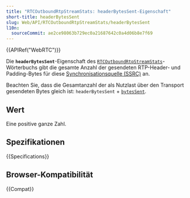 ```yaml
---
title: "RTCOutboundRtpStreamStats: headerBytesSent-Eigenschaft"
short-title: headerBytesSent
slug: Web/API/RTCOutboundRtpStreamStats/headerBytesSent
l10n:
  sourceCommit: ae2ce98063b729ec0a21687642c0a4d06b8e7f69
---
```


{{APIRef("WebRTC")}}

Die **`headerBytesSent`**-Eigenschaft des [`RTCOutboundRtpStreamStats`](/de/docs/Web/API/RTCOutboundRtpStreamStats)-Wörterbuchs gibt die gesamte Anzahl der gesendeten RTP-Header- und Padding-Bytes für diese [Synchronisationsquelle (SSRC)](/de/docs/Web/API/RTCOutboundRtpStreamStats/ssrc) an.

Beachten Sie, dass die Gesamtanzahl der als Nutzlast über den Transport gesendeten Bytes gleich ist: `headerBytesSent` + [`bytesSent`](/de/docs/Web/API/RTCOutboundRtpStreamStats/bytesSent).

## Wert

Eine positive ganze Zahl.

## Spezifikationen

{{Specifications}}

## Browser-Kompatibilität

{{Compat}}
